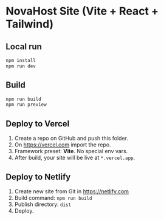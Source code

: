 
# NovaHost Site (Vite + React + Tailwind)

## Local run
```bash
npm install
npm run dev
```

## Build
```bash
npm run build
npm run preview
```

## Deploy to Vercel
1) Create a repo on GitHub and push this folder.
2) On https://vercel.com import the repo.
3) Framework preset: **Vite**. No special env vars.
4) After build, your site will be live at `*.vercel.app`.

## Deploy to Netlify
1) Create new site from Git in https://netlify.com
2) Build command: `npm run build`
3) Publish directory: `dist`
4) Deploy.
